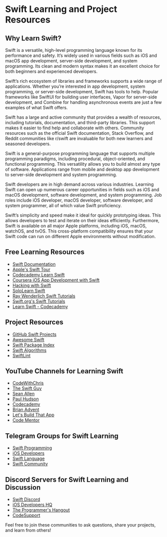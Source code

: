 # Swift Learning and Project Resources

## Why Learn Swift?

Swift is a versatile, high-level programming language known for its performance and safety. It’s widely used in various fields such as iOS and macOS app development, server-side development, and system programming. Its clean and modern syntax makes it an excellent choice for both beginners and experienced developers.

Swift’s rich ecosystem of libraries and frameworks supports a wide range of applications. Whether you’re interested in app development, system programming, or server-side development, Swift has tools to help. Popular frameworks like SwiftUI for building user interfaces, Vapor for server-side development, and Combine for handling asynchronous events are just a few examples of what Swift offers.

Swift has a large and active community that provides a wealth of resources, including tutorials, documentation, and third-party libraries. This support makes it easier to find help and collaborate with others. Community resources such as the official Swift documentation, Stack Overflow, and Reddit communities like r/swift are invaluable for both new learners and seasoned developers.

Swift is a general-purpose programming language that supports multiple programming paradigms, including procedural, object-oriented, and functional programming. This versatility allows you to build almost any type of software. Applications range from mobile and desktop app development to server-side development and system programming.

Swift developers are in high demand across various industries. Learning Swift can open up numerous career opportunities in fields such as iOS and macOS development, software development, and system programming. Job roles include iOS developer, macOS developer, software developer, and system programmer, all of which value Swift proficiency.

Swift’s simplicity and speed make it ideal for quickly prototyping ideas. This allows developers to test and iterate on their ideas efficiently. Furthermore, Swift is available on all major Apple platforms, including iOS, macOS, watchOS, and tvOS. This cross-platform compatibility ensures that your Swift code can run on different Apple environments without modification.

## Free Learning Resources
- [Swift Documentation](https://developer.apple.com/documentation/swift)
- [Apple's Swift Tour](https://docs.swift.org/swift-book/GuidedTour/GuidedTour.html)
- [Codecademy Learn Swift](https://www.codecademy.com/learn/learn-swift)
- [Coursera iOS App Development with Swift](https://www.coursera.org/learn/ios-app-development)
- [Hacking with Swift](https://www.hackingwithswift.com/)
- [SoloLearn Swift](https://www.sololearn.com/Course/Swift/)
- [Ray Wenderlich Swift Tutorials](https://www.raywenderlich.com/ios)
- [Swift.org's Swift Tutorials](https://swift.org/getting-started/)
- [Learn Swift - Codecademy](https://www.codecademy.com/learn/learn-swift)

## Project Resources
- [GitHub Swift Projects](https://github.com/topics/swift)
- [Awesome Swift](https://github.com/matteocrippa/awesome-swift)
- [Swift Package Index](https://swiftpackageindex.com/)
- [Swift Algorithms](https://github.com/apple/swift-algorithms)
- [SwiftLint](https://github.com/realm/SwiftLint)

## YouTube Channels for Learning Swift
- [CodeWithChris](https://www.youtube.com/c/CodeWithChris)
- [The Swift Guy](https://www.youtube.com/user/Archetapp)
- [Sean Allen](https://www.youtube.com/user/seanallen)
- [Paul Hudson](https://www.youtube.com/user/twostraws)
- [Codecademy](https://www.youtube.com/channel/UC5CMtpogD_P3mOoeiDHD5eQ)
- [Brian Advent](https://www.youtube.com/user/brianadvent)
- [Let's Build That App](https://www.youtube.com/c/LetsBuildThatApp)
- [Code Mentor](https://www.youtube.com/channel/UC0rrZi4-2SyE1zjmZmibCGw)

## Telegram Groups for Swift Learning
- [Swift Programming](https://t.me/swiftprogramming)
- [iOS Developers](https://t.me/iosdev)
- [Swift Language](https://t.me/swiftlanguage)
- [Swift Community](https://t.me/swift_community)

## Discord Servers for Swift Learning and Discussion
- [Swift Discord](https://discord.gg/swift)
- [iOS Developers HQ](https://discord.gg/iosdev)
- [The Programmer's Hangout](https://discord.gg/programming)
- [CodeSupport](https://discord.gg/CodeSupport)

Feel free to join these communities to ask questions, share your projects, and learn from others!
